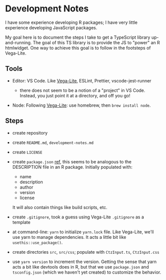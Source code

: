 # Development Notes

I have some experience developing R packages; I have very little experience developing JavaScript packages.

My goal here is to document the steps I take to get a TypeScript library up-and-running. The goal of this TS library is to provide the JS to "power" an R htmlwidget. One way to achieve this goal is to follow in the footsteps of Vega-Lite.

## Tools

- Editor: VS Code. Like [Vega-Lite](https://github.com/vega/vega-lite/blob/master/CONTRIBUTING.md#suggested-programming-environment), ESLint, Prettier, vscode-jest-runner

  - there does not seem to be a notion of a "project" in VS Code. Instead, you just point it at
  a directory, and off you go!

- Node: Following [Vega-Lite](https://github.com/vega/vega-lite/blob/master/CONTRIBUTING.md#repository-setup): use homebrew, then `brew install node`.

## Steps

- create repository

- create `README.md`, `development-notes.md`

- create `LICENSE`

- create `package.json` [ref](https://yarnpkg.com/lang/en/docs/package-json/), this seems to be analogous to the DESCRIPTION file in an R package. Initially populated with:
  - name
  - description
  - author
  - version
  - license

  It will also contain things like build scripts, etc.

- create `.gitignore`, took a guess using Vega-Lite `.gitignore` as a template

- at command-line: `yarn` to initialize `yarn.lock` file. Like Vega-Lite, we'll use yarn to manage dependencies. It acts a little bit like `usethis::use_package()`.

- create directories `src`, `src/css`; populate with `CtzInput.ts`, `CtzInput.css`

- use `yarn version` to increment the version. Getting the sense that yarn acts a bit like devtools does in R, but that we use `package.json` and `tsconfig.json` (which we haven't yet created) to customize the behavior.







